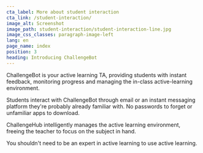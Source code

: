 ```yaml
---
cta_label: More about student interaction
cta_link: /student-interaction/
image_alt: Screenshot
image_path: student-interaction/student-interaction-line.jpg
image_css_classes: paragraph-image-left
lang: en
page_name: index
position: 3
heading: Introducing ChallengeBot
---
```


ChallengeBot is your active learning TA, providing students with instant feedback, monitoring progress and managing the in-class active-learning environment.

Students interact with ChallengeBot through email or an instant messaging platform they're probably already familiar with. No passwords to forget or unfamiliar apps to download.

ChallengeHub intelligently manages the active learning environment, freeing the teacher to focus on the subject in hand.

You shouldn't need to be an expert in active learning to use active learning.
